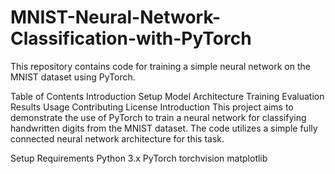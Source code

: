 # MNIST-Neural-Network-Classification-with-PyTorch
This repository contains code for training a simple neural network on the MNIST dataset using PyTorch.

Table of Contents
Introduction
Setup
Model Architecture
Training
Evaluation
Results
Usage
Contributing
License
Introduction
This project aims to demonstrate the use of PyTorch to train a neural network for classifying handwritten digits from the MNIST dataset. The code utilizes a simple fully connected neural network architecture for this task.

Setup
Requirements
Python 3.x
PyTorch
torchvision
matplotlib
